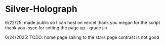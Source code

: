 # Silver-Holograph
6/22/25:
made public so I can host on vercel
thank you megan for the script thank you joyce for setting the page up - grace jin 

6/24/2025:
TODO: home page sailing to the stars page contrast is not good